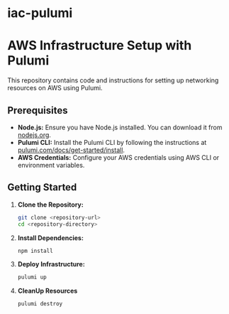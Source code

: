 # iac-pulumi

# AWS Infrastructure Setup with Pulumi

This repository contains code and instructions for setting up networking resources on AWS using Pulumi. 

## Prerequisites

- **Node.js:** Ensure you have Node.js installed. You can download it from [nodejs.org](https://nodejs.org/).
- **Pulumi CLI:** Install the Pulumi CLI by following the instructions at [pulumi.com/docs/get-started/install](https://www.pulumi.com/docs/get-started/install/).
- **AWS Credentials:** Configure your AWS credentials using AWS CLI or environment variables.

## Getting Started

1. **Clone the Repository:**
     ```sh
     git clone <repository-url>
     cd <repository-directory>
3. **Install Dependencies:**
     ```sh
     npm install
4. **Deploy Infrastructure:**
    ```sh
    pulumi up
5. **CleanUp Resources**
    ```sh
    pulumi destroy